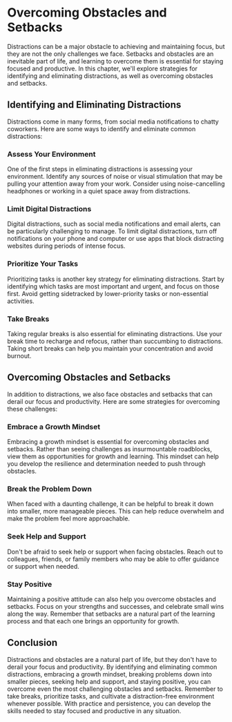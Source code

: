 Overcoming Obstacles and Setbacks
======================================================================================

Distractions can be a major obstacle to achieving and maintaining focus, but they are not the only challenges we face. Setbacks and obstacles are an inevitable part of life, and learning to overcome them is essential for staying focused and productive. In this chapter, we'll explore strategies for identifying and eliminating distractions, as well as overcoming obstacles and setbacks.

Identifying and Eliminating Distractions
----------------------------------------

Distractions come in many forms, from social media notifications to chatty coworkers. Here are some ways to identify and eliminate common distractions:

### Assess Your Environment

One of the first steps in eliminating distractions is assessing your environment. Identify any sources of noise or visual stimulation that may be pulling your attention away from your work. Consider using noise-cancelling headphones or working in a quiet space away from distractions.

### Limit Digital Distractions

Digital distractions, such as social media notifications and email alerts, can be particularly challenging to manage. To limit digital distractions, turn off notifications on your phone and computer or use apps that block distracting websites during periods of intense focus.

### Prioritize Your Tasks

Prioritizing tasks is another key strategy for eliminating distractions. Start by identifying which tasks are most important and urgent, and focus on those first. Avoid getting sidetracked by lower-priority tasks or non-essential activities.

### Take Breaks

Taking regular breaks is also essential for eliminating distractions. Use your break time to recharge and refocus, rather than succumbing to distractions. Taking short breaks can help you maintain your concentration and avoid burnout.

Overcoming Obstacles and Setbacks
---------------------------------

In addition to distractions, we also face obstacles and setbacks that can derail our focus and productivity. Here are some strategies for overcoming these challenges:

### Embrace a Growth Mindset

Embracing a growth mindset is essential for overcoming obstacles and setbacks. Rather than seeing challenges as insurmountable roadblocks, view them as opportunities for growth and learning. This mindset can help you develop the resilience and determination needed to push through obstacles.

### Break the Problem Down

When faced with a daunting challenge, it can be helpful to break it down into smaller, more manageable pieces. This can help reduce overwhelm and make the problem feel more approachable.

### Seek Help and Support

Don't be afraid to seek help or support when facing obstacles. Reach out to colleagues, friends, or family members who may be able to offer guidance or support when needed.

### Stay Positive

Maintaining a positive attitude can also help you overcome obstacles and setbacks. Focus on your strengths and successes, and celebrate small wins along the way. Remember that setbacks are a natural part of the learning process and that each one brings an opportunity for growth.

Conclusion
----------

Distractions and obstacles are a natural part of life, but they don't have to derail your focus and productivity. By identifying and eliminating common distractions, embracing a growth mindset, breaking problems down into smaller pieces, seeking help and support, and staying positive, you can overcome even the most challenging obstacles and setbacks. Remember to take breaks, prioritize tasks, and cultivate a distraction-free environment whenever possible. With practice and persistence, you can develop the skills needed to stay focused and productive in any situation.
